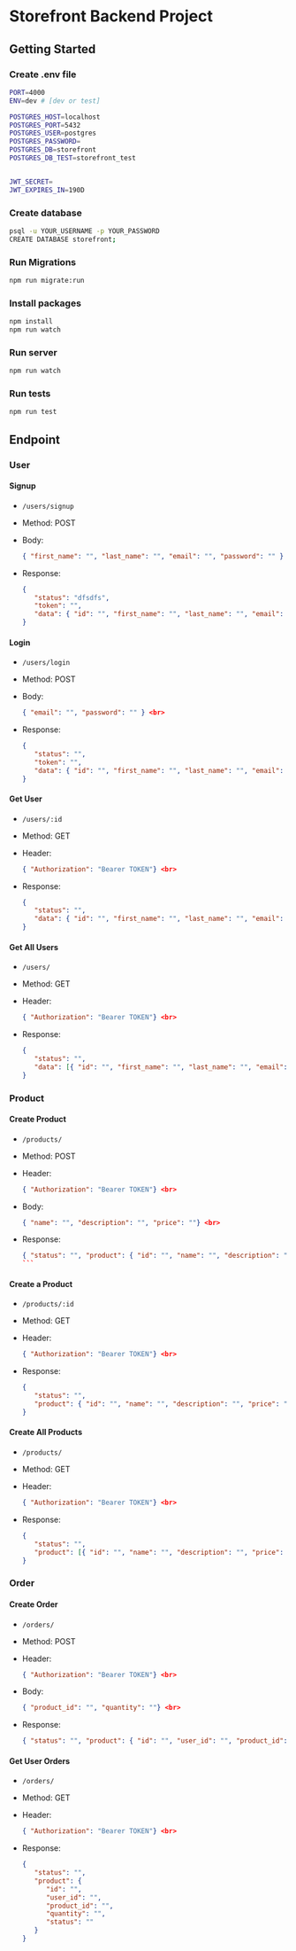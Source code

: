 # Storefront Backend Project

## Getting Started

### Create .env file

```sh
PORT=4000
ENV=dev # [dev or test]

POSTGRES_HOST=localhost
POSTGRES_PORT=5432
POSTGRES_USER=postgres
POSTGRES_PASSWORD=
POSTGRES_DB=storefront
POSTGRES_DB_TEST=storefront_test


JWT_SECRET=
JWT_EXPIRES_IN=190D
```

### Create database

```sh
psql -u YOUR_USERNAME -p YOUR_PASSWORD
CREATE DATABASE storefront;
```

### Run Migrations

```sh
npm run migrate:run
```

### Install packages

```bash
npm install
npm run watch
```

### Run server

```bash
npm run watch
```

### Run tests

```bash
npm run test
```

## Endpoint

### User

#### Signup

-  `/users/signup` <br>
-  Method: POST <br>
-  Body:

   ```json
   { "first_name": "", "last_name": "", "email": "", "password": "" }
   ```

-  Response:
   ```json
   {
      "status": "dfsdfs",
      "token": "",
      "data": { "id": "", "first_name": "", "last_name": "", "email": "" }
   }
   ```

#### Login

-  `/users/login` <br>
-  Method: POST <br>
-  Body:
   ```json
   { "email": "", "password": "" } <br>
   ```
-  Response:

   ```json
   {
      "status": "",
      "token": "",
      "data": { "id": "", "first_name": "", "last_name": "", "email": "" }
   }
   ```

#### Get User

-  `/users/:id` <br>
-  Method: GET <br>
-  Header:

   ```json
   { "Authorization": "Bearer TOKEN"} <br>
   ```

-  Response:

   ```json
   {
      "status": "",
      "data": { "id": "", "first_name": "", "last_name": "", "email": "" }
   }
   ```

#### Get All Users

-  `/users/` <br>
-  Method: GET <br>
-  Header:

   ```json
   { "Authorization": "Bearer TOKEN"} <br>
   ```

-  Response:

   ```json
   {
      "status": "",
      "data": [{ "id": "", "first_name": "", "last_name": "", "email": "" }]
   }
   ```

### Product

#### Create Product

-  `/products/` <br>
-  Method: POST <br>
-  Header:

   ```json
   { "Authorization": "Bearer TOKEN"} <br>
   ```

-  Body:
   ```json
   { "name": "", "description": "", "price": ""} <br>
   ```
-  Response:

   ````json
   { "status": "", "product": { "id": "", "name": "", "description": "", "price": ""} }
   ```
   ````

#### Create a Product

-  `/products/:id` <br>
-  Method: GET <br>
-  Header:

   ```json
   { "Authorization": "Bearer TOKEN"} <br>
   ```

-  Response:
   ```json
   {
      "status": "",
      "product": { "id": "", "name": "", "description": "", "price": "" }
   }
   ```

#### Create All Products

-  `/products/` <br>
-  Method: GET <br>
-  Header:

   ```json
   { "Authorization": "Bearer TOKEN"} <br>
   ```

-  Response:
   ```json
   {
      "status": "",
      "product": [{ "id": "", "name": "", "description": "", "price": "" }]
   }
   ```

### Order

#### Create Order

-  `/orders/` <br>
-  Method: POST <br>
-  Header:

   ```json
   { "Authorization": "Bearer TOKEN"} <br>
   ```

-  Body:
   ```json
   { "product_id": "", "quantity": ""} <br>
   ```
-  Response:

   ```json
   { "status": "", "product": { "id": "", "user_id": "", "product_id": "", "quantity": "", "status"": ""} }
   ```

#### Get User Orders

-  `/orders/` <br>
-  Method: GET <br>
-  Header:

   ```json
   { "Authorization": "Bearer TOKEN"} <br>
   ```

-  Response:

   ```json
   {
      "status": "",
      "product": {
         "id": "",
         "user_id": "",
         "product_id": "",
         "quantity": "",
         "status": ""
      }
   }
   ```
